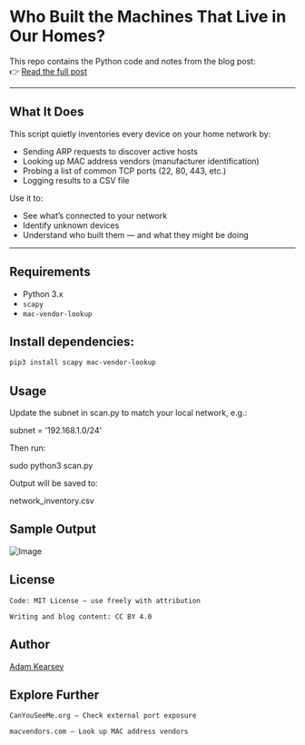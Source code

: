 # Who Built the Machines That Live in Our Homes?

This repo contains the Python code and notes from the blog post:  
👉 [Read the full post](https://adamkearsey.com/2025-05-12-Scan_Home_Network/)

---

##  What It Does

This script quietly inventories every device on your home network by:
- Sending ARP requests to discover active hosts
- Looking up MAC address vendors (manufacturer identification)
- Probing a list of common TCP ports (22, 80, 443, etc.)
- Logging results to a CSV file

Use it to:
- See what’s connected to your network
- Identify unknown devices
- Understand who built them — and what they might be doing

---

## Requirements

- Python 3.x
- `scapy`
- `mac-vendor-lookup`

## Install dependencies:

```bash
pip3 install scapy mac-vendor-lookup
```
## Usage

Update the subnet in scan.py to match your local network, e.g.:

subnet = '192.168.1.0/24'

Then run:

sudo python3 scan.py

Output will be saved to:

network_inventory.csv

## Sample Output

![Image](https://github.com/user-attachments/assets/7bce8e29-3845-4549-81ce-163306a14797)


## License

    Code: MIT License – use freely with attribution

    Writing and blog content: CC BY 4.0

## Author

[Adam Kearsey](https://adamkearsey.com)

## Explore Further

    CanYouSeeMe.org – Check external port exposure

    macvendors.com – Look up MAC address vendors
